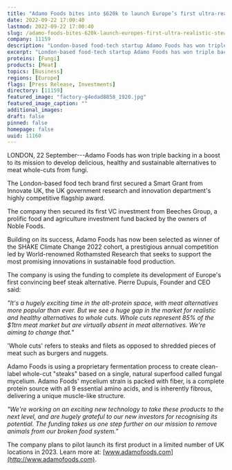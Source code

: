 ```yaml
---
title: "Adamo Foods bites into $620k to launch Europe’s first ultra-realistic “steak” alternative"
date: 2022-09-22 17:00:40
lastmod: 2022-09-22 17:00:40
slug: /adamo-foods-bites-620k-launch-europes-first-ultra-realistic-steak-alternative
company: 11159
description: "London-based food-tech startup Adamo Foods has won triple backing in a boost to its mission to develop delicious, healthy and sustainable alternatives to meat whole-cuts from fungi."
excerpt: "London-based food-tech startup Adamo Foods has won triple backing in a boost to its mission to develop delicious, healthy and sustainable alternatives to meat whole-cuts from fungi."
proteins: [Fungi]
products: [Meat]
topics: [Business]
regions: [Europe]
flags: [Press Release, Investments]
directory: [11159]
featured_image: "factory-g4edad8858_1920.jpg"
featured_image_caption: ""
additional_images:
draft: false
pinned: false
homepage: false
uuid: 11160
---
```

LONDON, 22⁠ September---Adamo Foods has won triple backing in a boost to
its mission to develop delicious, healthy and sustainable alternatives
to meat whole-cuts from fungi.

The London-based food tech brand first secured a Smart Grant from
Innovate UK, the UK government research and innovation department's
highly competitive flagship award.

The company then secured its first VC investment from Beeches Group, a
prolific food and agriculture investment fund backed by the owners of
Noble Foods.

Building on its success, Adamo Foods has now been selected as winner of
the SHAKE Climate Change 2022 cohort, a prestigious annual competition
led by World-renowned Rothamsted Research that seeks to support the most
promising innovations in sustainable food production.

The company is using the funding to complete its development of Europe's
first convincing beef steak alternative. Pierre Dupuis, Founder and CEO
said:

*"It's a hugely exciting time in the alt-protein space, with meat
alternatives more popular than ever. But we see a huge gap in the market
for realistic and healthy alternatives to whole cuts. Whole cuts
represent 85% of the \$1trn meat market but are virtually absent in meat
alternatives. We're aiming to change that."*

'Whole cuts' refers to steaks and filets as opposed to shredded pieces
of meat such as burgers and nuggets.

Adamo Foods is using a proprietary fermentation process to create
clean-label whole-cut "steaks" based on a single, natural superfood
called fungal mycelium. Adamo Foods' mycelium strain is packed with
fiber, is a complete protein source with all 9 essential amino acids,
and is inherently fibrous, delivering a unique muscle-like structure.

*"We're working on an exciting new technology to take these products to
the next level, and are hugely grateful to our new investors for
recognising its potential. The funding takes us one step further on our
mission to remove animals from our broken food system."*

The company plans to pilot launch its first product in a limited number
of UK locations in 2023. Learn more at:
[www.adamofoods.com](http://www.adamofoods.com).
